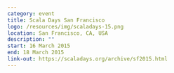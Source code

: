 ```yaml
---
category: event
title: Scala Days San Francisco
logo: /resources/img/scaladays-15.png
location: San Francisco, CA, USA
description: ""
start: 16 March 2015
end: 18 March 2015
link-out: https://scaladays.org/archive/sf2015.html
---
```

